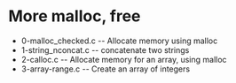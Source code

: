 # More malloc, free
- 0-malloc_checked.c -- Allocate memory using malloc
- 1-string_nconcat.c --  concatenate two strings
- 2-calloc.c -- Allocate memory for an array, using malloc
- 3-array-range.c -- Create an array of integers
